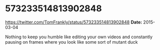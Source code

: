 # 573233514813902848
https://twitter.com/TomFrankly/status/573233514813902848
**Date:** 2015-03-04

Nothing to keep you humble like editing your own videos and constantly pausing on frames where you look like some sort of mutant duck
